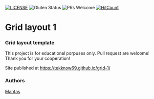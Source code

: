 [![LICENSE](https://img.shields.io/badge/license-MIT-blue.svg?style=flat-square)](https://github.com/tekknow69/LICENSE.md)
![Gluten Status](https://img.shields.io/badge/Gluten-Free-green.svg)
![PRs Welcome](https://img.shields.io/badge/PRs-welcome-brightgreen.svg)
[![HitCount](http://hits.dwyl.com/tekknow69/grid-1.svg)](http://hits.dwyl.com/tekknow69/grid-1)

# Grid layout 1
### Grid layout template

This project is for educational porpuses only. Pull request are welcome! Thank you for your cooperation!

Site published at https://tekknow69.github.io/grid-1/

### Authors
[Mantas](https://github.com/tekknow69)
